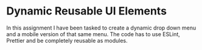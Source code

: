 # Dynamic Reusable UI Elements

In this assignment I have been tasked to create a dynamic drop down menu and a mobile version of that same menu.
The code has to use ESLint, Prettier and be completely reusable as modules.
